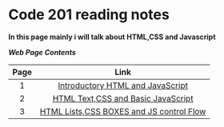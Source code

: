 # Code 201 reading notes
**In this page mainly i will talk about HTML,CSS and Javascript**

***Web Page Contents***

|Page            | Link 
|   :----------: | :----------:    |
|1   |  [Introductory HTML and JavaScript](https://mahmoudzeidan10.github.io/reading-notes-201/class-01)
|2   |  [HTML Text,CSS and Basic JavaScript](https://mahmoudzeidan10.github.io/reading-notes-201/class-02)
|3   |   [HTML Lists,CSS BOXES and JS control Flow](https://mahmoudzeidan10.github.io/reading-notes-201/class-03)

